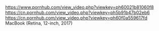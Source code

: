 https://www.pornhub.com/view_video.php?viewkey=ph60021b81060f8
https://cn.pornhub.com/view_video.php?viewkey=ph5b91b47b02eb6
https://cn.pornhub.com/view_video.php?viewkey=ph60f0a559617fd
MacBook (Retina, 12-inch, 2017)